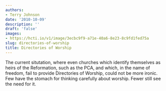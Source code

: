 ```yaml
---
authors:
- Terry Johnson
date: '2010-10-09'
description: ''
draft: 'false'
images:
- https://hcti.io/v1/image/3ecbc9f9-a71e-40a6-8e23-8c9fd1fed75a
slug: directories-of-worship
title: Directories of Worship
---
```


The current situtation, where even churches which identify themselves as heirs of the Reformation, such as the PCA, and which, in the name of freedom, fail to provide Directories of Worship, could not be more ironic. Few have the stomach for thinking carefully about worship. Fewer still see the need for it.